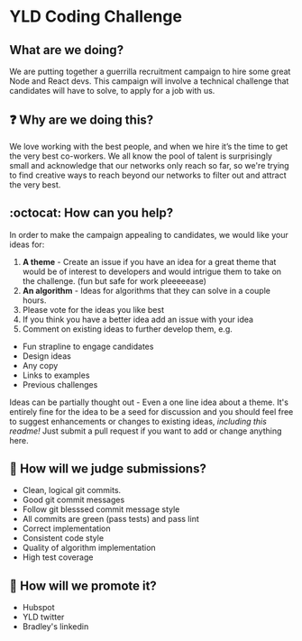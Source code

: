 # YLD Coding Challenge

## What are we doing?

We are putting together a guerrilla recruitment campaign to hire some great
Node and React devs. This campaign will involve a technical challenge that
candidates will have to solve, to apply for a job with us.

## :question: Why are we doing this?

We love working with the best people, and when we hire it’s the time to get the 
very best co-workers.  We all know the pool of talent is surprisingly small
and acknowledge that our networks only reach so far, so we're trying to find
creative ways to reach beyond our networks to filter out and attract the very
best.

## :octocat: How can you help?

In order to make the campaign appealing to candidates, we would like your
ideas for:

1. **A theme** - Create an issue if you have an idea for a great theme that would
be of interest to developers and would intrigue them to take on the challenge.
(fun but safe for work pleeeeease)
2. **An algorithm** - Ideas for algorithms that they can solve in a couple hours.
3. Please vote for the ideas you like best
4. If you think you have a better idea add an issue with your idea
5. Comment on existing ideas to further develop them, e.g.
 * Fun strapline to engage candidates
 * Design ideas
 * Any copy
 * Links to examples
 * Previous challenges

Ideas can be partially thought out - Even a one line idea about a theme. It's
entirely fine for the idea to be a seed for discussion and you should feel free
to suggest enhancements or changes to existing ideas, *including this readme!*
Just submit a pull request if you want to add or change anything here.

## :hammer: How will we judge submissions?

* Clean, logical git commits.
* Good git commit messages
* Follow git blesssed commit message style
* All commits are green (pass tests) and pass lint
* Correct implementation
* Consistent code style
* Quality of algorithm implementation
* High test coverage

## :mega: How will we promote it?

* Hubspot
* YLD twitter
* Bradley's linkedin
